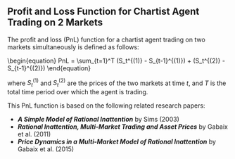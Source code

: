 

## Profit and Loss Function for Chartist Agent Trading on 2 Markets

The profit and loss (PnL) function for a chartist agent trading on two markets simultaneously is defined as follows:

\begin{equation} 
PnL = \sum_{t=1}^T (S_t^{(1)} - S_{t-1}^{(1)}) + (S_t^{(2)} - S_{t-1}^{(2)})
\end{equation}

where $S_t^{(1)}$ and $S_t^{(2)}$ are the prices of the two markets at time $t$, and $T$ is the total time period over which the agent is trading.

This PnL function is based on the following related research papers:

- **_A Simple Model of Rational Inattention_** by Sims (2003)
- **_Rational Inattention, Multi-Market Trading and Asset Prices_** by Gabaix et al. (2011)
- **_Price Dynamics in a Multi-Market Model of Rational Inattention_** by Gabaix et al. (2015)